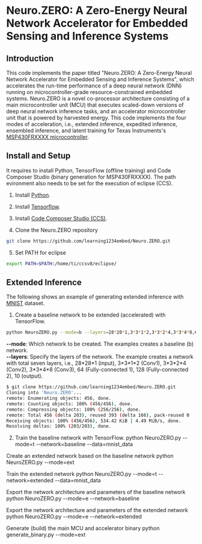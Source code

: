 # Neuro.ZERO: A Zero-Energy Neural Network Accelerator for Embedded Sensing and Inference Systems

## Introduction
This code implements the paper titled "Neuro.ZERO: A Zero-Energy Neural Network Accelerator for Embedded Sensing and Inference Systems", which accelerates the run-time performance of a deep neural network (DNN) running on microcontroller-grade resource-constrained embedded systems. Neuro.ZERO is a novel co-processor architecture consisting of a main microcontroller unit (MCU) that executes scaled-down versions of deep neural network inference tasks, and an accelerator microcontroller unit that is powered by harvested energy. This code implements the four modes of acceleration, i.e., extended inference, expedited inference, ensembled inference, and latent training for Texas Instruments's [MSP430FRXXXX microcontroller](http://www.ti.com/product/MSP430FR5994).

## Install and Setup 
It requires to install Python, TensorFlow (offline training) and Code Composer Studio (binary generation for MSP430FRXXXX). The path evironment also needs to be set for the execution of eclipse (CCS).

1. Install [Python](https://www.python.org/downloads/).

2. Install [Tensorflow](https://www.tensorflow.org/).

3. Install [Code Composer Studio (CCS)](http://www.ti.com/tool/CCSTUDIO).

4. Clone the Neuro.ZERO repository
```sh
git clone https://github.com/learning1234embed/Neuro.ZERO.git
```

5. Set PATH for eclipse
```sh
export PATH=$PATH:/home/ti/ccsv8/eclipse/
```

## Extended Inference
The following shows an example of generating extended inference with [MNIST](http://yann.lecun.com/exdb/mnist/) dataset.

1. Create a baseline network to be extended (accelerated) with TensorFlow.
```sh
python NeuroZERO.py --mode=b --layers=28*28*1,3*3*1*2,3*3*2*4,3*3*4*8,64,128,10
```
**--mode**: Which network to be created. The examples creates a baseline (b) network.   
**--layers**: Specify the layers of the network. The example creates a network with total seven layers, i.e., 28\*28\*1 (input), 3\*3\*1\*2 (Conv1), 3\*3\*2\*4 (Conv2), 3\*3\*4\*8 (Conv3), 64 (Fully-connected 1), 128 (Fully-connected 2), 10 (output).
```sh
$ git clone https://github.com/learning1234embed/Neuro.ZERO.git
Cloning into 'Neuro.ZERO'...
remote: Enumerating objects: 456, done.
remote: Counting objects: 100% (456/456), done.
remote: Compressing objects: 100% (256/256), done.
remote: Total 456 (delta 203), reused 393 (delta 166), pack-reused 0
Receiving objects: 100% (456/456), 534.42 KiB | 4.49 MiB/s, done.
Resolving deltas: 100% (203/203), done.
```

2. Train the baseline network with TensorFlow.
python NeuroZERO.py --mode=t --network=baseline --data=mnist_data

Create an extended network based on the baseline network
python NeuroZERO.py --mode=ext

Train the extended network
python NeuroZERO.py --mode=t --network=extended --data=mnist_data

Export the network architecture and parameters of the baseline network
python NeuroZERO.py --mode=e --network=baseline

Export the network architecture and parameters of the extended network
python NeuroZERO.py --mode=e --network=extended

Generate (build) the main MCU and accelerator binary
python generate_binary.py --mode=ext
